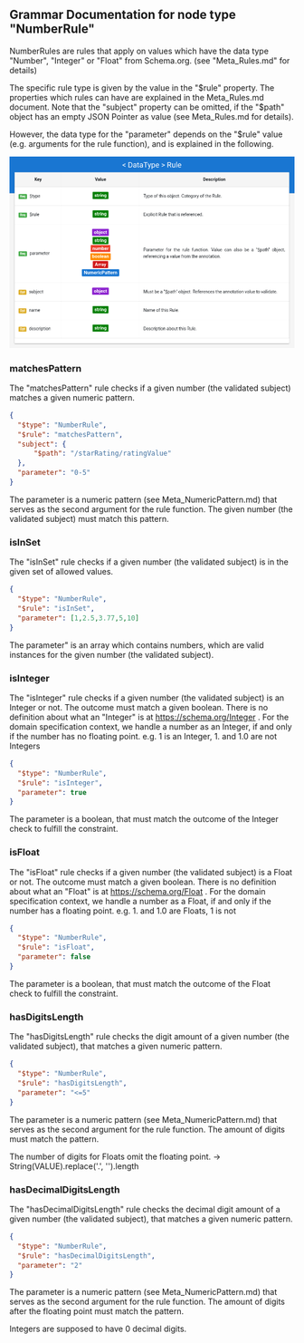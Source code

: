 ## Grammar Documentation for node type "NumberRule"


NumberRules are rules that apply on values which have the data type "Number", "Integer" or "Float" from Schema.org. (see "Meta_Rules.md" for details)

The specific rule type is given by the value in the "$rule" property. The properties which rules can have are explained in the Meta_Rules.md document. Note that the "subject" property can be omitted, if the "$path" object has an empty JSON Pointer as value (see Meta_Rules.md for details).

However, the data type for the "parameter" depends on the "$rule" value (e.g. arguments for the rule function), and is explained in the following.


![Syntax diagram](../Tabular-Grammar-Visualizer/screenshots/Rule_tabular.png)

### matchesPattern

The "matchesPattern" rule checks if a given number (the validated subject) matches a given numeric pattern.

```json
{
  "$type": "NumberRule",
  "$rule": "matchesPattern",
  "subject": {
      "$path": "/starRating/ratingValue"
  },
  "parameter": "0-5"
}
```

The parameter is a numeric pattern (see Meta_NumericPattern.md) that serves as the second argument for the rule function. The given number (the validated subject) must match this pattern.

### isInSet

The "isInSet" rule checks if a given number (the validated subject) is in the given set of allowed values.

```json
{
  "$type": "NumberRule",
  "$rule": "isInSet",
  "parameter": [1,2.5,3.77,5,10]
}
```

The parameter" is an array which contains numbers, which are valid instances for the given number (the validated subject).



### isInteger

The "isInteger" rule checks if a given number (the validated subject) is an Integer or not. The outcome must match a given boolean. There is no definition about what an "Integer" is at https://schema.org/Integer . For the domain specification context, we handle a number as an Integer, if and only if the number has no floating point. e.g. 1 is an Integer, 1. and 1.0 are not Integers

```json
{
  "$type": "NumberRule",
  "$rule": "isInteger",
  "parameter": true
}
```

The parameter is a boolean, that must match the outcome of the Integer check to fulfill the constraint. 

### isFloat

The "isFloat" rule checks if a given number (the validated subject) is a Float or not. The outcome must match a given boolean. There is no definition about what an "Float" is at https://schema.org/Float . For the domain specification context, we handle a number as a Float, if and only if the number has a floating point. e.g. 1. and 1.0 are Floats, 1 is not

```json
{
  "$type": "NumberRule",
  "$rule": "isFloat",
  "parameter": false
}
```

The parameter is a boolean, that must match the outcome of the Float check to fulfill the constraint.

### hasDigitsLength

The "hasDigitsLength" rule checks the digit amount of a given number (the validated subject), that matches a given numeric pattern.

```json
{
  "$type": "NumberRule",
  "$rule": "hasDigitsLength",
  "parameter": "<=5"
}
```

The parameter is a numeric pattern (see Meta_NumericPattern.md) that serves as the second argument for the rule function. The amount of digits must match the pattern.

The number of digits for Floats omit the floating point. -> String(VALUE).replace('.', '').length

### hasDecimalDigitsLength

The "hasDecimalDigitsLength" rule checks the decimal digit amount of a given number (the validated subject), that matches a given numeric pattern.

```json
{
  "$type": "NumberRule",
  "$rule": "hasDecimalDigitsLength",
  "parameter": "2"
}
```

The parameter is a numeric pattern (see Meta_NumericPattern.md) that serves as the second argument for the rule function. The amount of digits after the floating point must match the pattern.

Integers are supposed to have 0 decimal digits.


